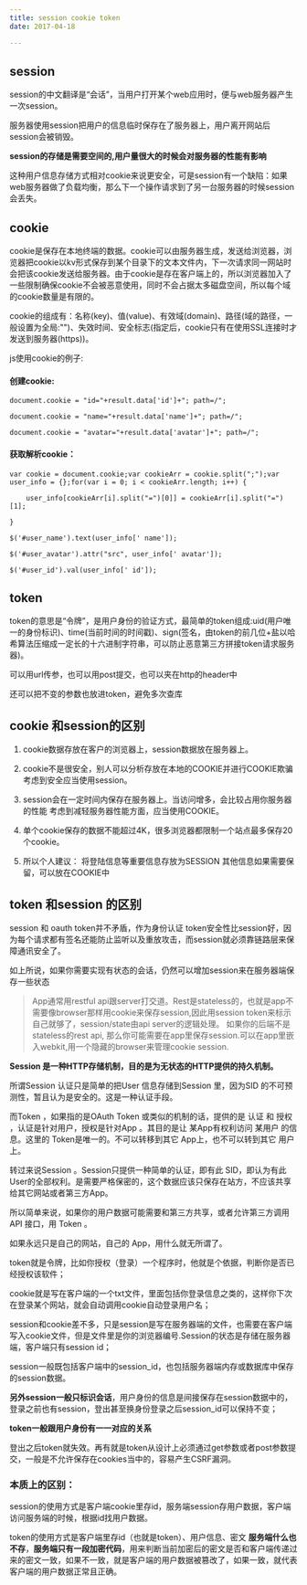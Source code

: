 ```yaml
---
title: session cookie token
date: 2017-04-18

---
```


## session

session的中文翻译是“会话”，当用户打开某个web应用时，便与web服务器产生一次session。

服务器使用session把用户的信息临时保存在了服务器上，用户离开网站后session会被销毁。

**session的存储是需要空间的,用户量很大的时候会对服务器的性能有影响**

这种用户信息存储方式相对cookie来说更安全，可是session有一个缺陷：如果web服务器做了负载均衡，那么下一个操作请求到了另一台服务器的时候session会丢失。

 

## cookie

cookie是保存在本地终端的数据。cookie可以由服务器生成，发送给浏览器，浏览器把cookie以kv形式保存到某个目录下的文本文件内，下一次请求同一网站时会把该cookie发送给服务器。由于cookie是存在客户端上的，所以浏览器加入了一些限制确保cookie不会被恶意使用，同时不会占据太多磁盘空间，所以每个域的cookie数量是有限的。

cookie的组成有：名称(key)、值(value)、有效域(domain)、路径(域的路径，一般设置为全局:"\")、失效时间、安全标志(指定后，cookie只有在使用SSL连接时才发送到服务器(https))。

js使用cookie的例子:

#### 创建cookie:
	
	document.cookie = "id="+result.data['id']+"; path=/";
	
	document.cookie = "name="+result.data['name']+"; path=/";
	
	document.cookie = "avatar="+result.data['avatar']+"; path=/";

#### 获取解析cookie：

	var cookie = document.cookie;var cookieArr = cookie.split(";");var user_info = {};for(var i = 0; i < cookieArr.length; i++) {
	
	    user_info[cookieArr[i].split("=")[0]] = cookieArr[i].split("=")[1];
	
	}
	
	$('#user_name').text(user_info[' name']);
	
	$('#user_avatar').attr("src", user_info[' avatar']);
	
	$('#user_id').val(user_info[' id']);

 

## token

token的意思是“令牌”，是用户身份的验证方式，最简单的token组成:uid(用户唯一的身份标识)、time(当前时间的时间戳)、sign(签名，由token的前几位+盐以哈希算法压缩成一定长的十六进制字符串，可以防止恶意第三方拼接token请求服务器)。

可以用url传参，也可以用post提交，也可以夹在http的header中

还可以把不变的参数也放进token，避免多次查库

## cookie 和session的区别

1. cookie数据存放在客户的浏览器上，session数据放在服务器上。

2. cookie不是很安全，别人可以分析存放在本地的COOKIE并进行COOKIE欺骗
   考虑到安全应当使用session。

3. session会在一定时间内保存在服务器上。当访问增多，会比较占用你服务器的性能
   考虑到减轻服务器性能方面，应当使用COOKIE。

4. 单个cookie保存的数据不能超过4K，很多浏览器都限制一个站点最多保存20个cookie。

5. 所以个人建议：
   将登陆信息等重要信息存放为SESSION
   其他信息如果需要保留，可以放在COOKIE中

## token 和session 的区别

session 和 oauth token并不矛盾，作为身份认证 token安全性比session好，因为每个请求都有签名还能防止监听以及重放攻击，而session就必须靠链路层来保障通讯安全了。

如上所说，如果你需要实现有状态的会话，仍然可以增加session来在服务器端保存一些状态

> App通常用restful api跟server打交道。Rest是stateless的，也就是app不需要像browser那样用cookie来保存session,因此用session token来标示自己就够了，session/state由api server的逻辑处理。 如果你的后端不是stateless的rest api, 那么你可能需要在app里保存session.可以在app里嵌入webkit,用一个隐藏的browser来管理cookie session.



**Session 是一种HTTP存储机制，目的是为无状态的HTTP提供的持久机制。**

所谓Session 认证只是简单的把User 信息存储到Session 里，因为SID 的不可预测性，暂且认为是安全的。这是一种认证手段。 

而Token ，如果指的是OAuth Token 或类似的机制的话，提供的是 认证 和 授权 ，认证是针对用户，授权是针对App 。其目的是让 某App有权利访问 某用户 的信息。这里的 Token是唯一的。不可以转移到其它 App上，也不可以转到其它 用户 上。 

转过来说Session 。Session只提供一种简单的认证，即有此 SID，即认为有此 User的全部权利。是需要严格保密的，这个数据应该只保存在站方，不应该共享给其它网站或者第三方App。 

所以简单来说，如果你的用户数据可能需要和第三方共享，或者允许第三方调用 API 接口，用 Token 。

如果永远只是自己的网站，自己的 App，用什么就无所谓了。

token就是令牌，比如你授权（登录）一个程序时，他就是个依据，判断你是否已经授权该软件；

cookie就是写在客户端的一个txt文件，里面包括你登录信息之类的，这样你下次在登录某个网站，就会自动调用cookie自动登录用户名；

session和cookie差不多，只是session是写在服务器端的文件，也需要在客户端写入cookie文件，但是文件里是你的浏览器编号.Session的状态是存储在服务器端，客户端只有session id；

session一般既包括客户端中的session_id，也包括服务器端内存或数据库中保存的session数据。

**另外session一般只标识会话**，用户身份的信息是间接保存在session数据中的，登录之前也有session，登出甚至换身份登录之后session_id可以保持不变；

**token一般跟用户身份有一一对应的关系**

登出之后token就失效。再有就是token从设计上必须通过get参数或者post参数提交，一般是不允许保存在cookies当中的，容易产生CSRF漏洞。


### 本质上的区别：

session的使用方式是客户端cookie里存id，服务端session存用户数据，客户端访问服务端的时候，根据id找用户数据。

token的使用方式是客户端里存id（也就是token）、用户信息、密文 **服务端什么也不存**，**服务端只有一段加密代码**，用来判断当前加密后的密文是否和客户端传递过来的密文一致，如果不一致，就是客户端的用户数据被篡改了，如果一致，就代表客户端的用户数据正常且正确。
